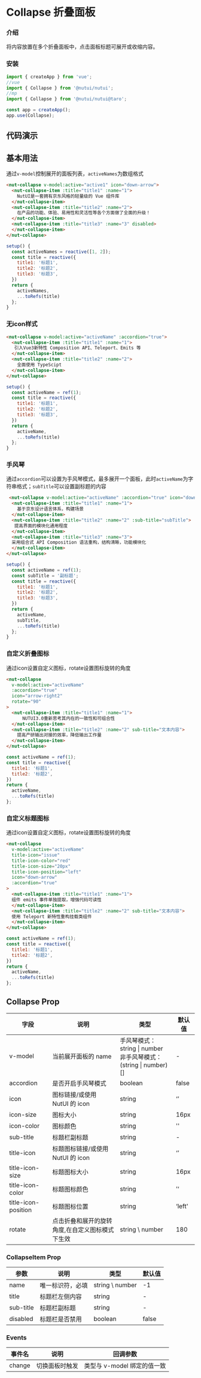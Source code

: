 # Collapse 折叠面板


### 介绍

将内容放置在多个折叠面板中，点击面板标题可展开或收缩内容。

### 安装

``` javascript
import { createApp } from 'vue';
//vue
import { Collapse } from '@nutui/nutui';
//mp
import { Collapse } from '@nutui/nutui@taro';

const app = createApp();
app.use(Collapse);
```

## 代码演示
## 基本用法

通过`v-model`控制展开的面板列表，`activeNames`为数组格式

```html
<nut-collapse v-model:active="active1" icon="down-arrow">
  <nut-collapse-item :title="title1" :name="1">
    NutUI是一套拥有京东风格的轻量级的 Vue 组件库
  </nut-collapse-item>
  <nut-collapse-item :title="title2" :name="2">
    在产品的功能、体验、易用性和灵活性等各个方面做了全面的升级！
  </nut-collapse-item>
  <nut-collapse-item :title="title3" :name="3" disabled>
  </nut-collapse-item>
</nut-collapse>
```

``` javascript
setup() {
  const activeNames = reactive([1, 2]);
  const title = reactive({
    title1: '标题1',
    title2: '标题2',
    title3: '标题3',
  })
  return {
    activeNames,
    ...toRefs(title)
  };
}
```
### 无icon样式

```html
<nut-collapse v-model:active="activeName" :accordion="true">
  <nut-collapse-item :title="title1" :name="1">
   引入Vue3新特性 Composition API、Teleport、Emits 等
  </nut-collapse-item>
  <nut-collapse-item :title="title2" :name="2">
    全面使用 TypeScipt
  </nut-collapse-item>
</nut-collapse>
```

``` javascript
setup() {
  const activeName = ref(1);
  const title = reactive({
    title1: '标题1',
    title2: '标题2',
    title3: '标题3',
  })
  return {
    activeName,
    ...toRefs(title)
  };
}
```

### 手风琴

通过`accordion`可以设置为手风琴模式，最多展开一个面板，此时`activeName`为字符串格式；`subTitle`可以设置副标题的内容

```html
 <nut-collapse v-model:active="activeName" :accordion="true" icon="down-arrow">
  <nut-collapse-item :title="title1" :name="1">
    基于京东设计语言体系，构建场景
  </nut-collapse-item>
  <nut-collapse-item :title="title2" :name="2" :sub-title="subTitle">
   提高界⾯的模块化通用程度
  </nut-collapse-item>
  <nut-collapse-item :title="title3" :name="3">
  采用组合式 API Composition 语法重构，结构清晰，功能模块化
  </nut-collapse-item>
</nut-collapse>
```

``` javascript
setup() {
  const activeName = ref(1);
  const subTitle = '副标题';
  const title = reactive({
    title1: '标题1',
    title2: '标题2',
    title3: '标题3',
  })
  return {
    activeName,
    subTitle,
    ...toRefs(title)
  };
}
```


### 自定义折叠图标

通过icon设置自定义图标，rotate设置图标旋转的角度

```html
<nut-collapse
  v-model:active="activeName"
  :accordion="true"
  icon="arrow-right2"
  rotate="90"
>
  <nut-collapse-item :title="title1" :name="1">
      NUTUI3.0重新思考其内在的一致性和可组合性
  </nut-collapse-item>
  <nut-collapse-item :title="title2" :name="2" sub-title="文本内容">
    提⾼产研输出对接的效率，降低输出工作量
  </nut-collapse-item>
</nut-collapse>
```

``` javascript
const activeName = ref(1);
const title = reactive({
  title1: '标题1',
  title2: '标题2',
})
return {
  activeName,
  ...toRefs(title)
};
```


### 自定义标题图标

通过icon设置自定义图标，rotate设置图标旋转的角度

```html
<nut-collapse
  v-model:active="activeName"
  title-icon="issue"
  title-icon-color="red"
  title-icon-size="20px"
  title-icon-position="left"
  icon="down-arrow"
  :accordion="true"
>
  <nut-collapse-item :title="title1" :name="1">
  组件 emits 事件单独提取，增强代码可读性
  </nut-collapse-item>
  <nut-collapse-item :title="title2" :name="2" sub-title="文本内容">
  使用 Teleport 新特性重构挂载类组件
  </nut-collapse-item>
</nut-collapse>
```

``` javascript
const activeName = ref(1);
const title = reactive({
  title1: '标题1',
  title2: '标题2',
})
return {
  activeName,
  ...toRefs(title)
};
```

## Collapse Prop

| 字段 | 说明 | 类型 | 默认值
|----- | ----- | ----- | ----- 
| v-model | 当前展开面板的 name | 手风琴模式：string \| number<br>非手风琴模式：(string \| number)[] | - |
| accordion | 是否开启手风琴模式 | boolean | false |
| icon | 图标链接/或使用 NutUI 的 icon | string | ‘’ |
| icon-size | 图标大小 | string | 16px |
| icon-color | 图标颜色 | string | '' |
| sub-title | 标题栏副标题 | string | - |
| title-icon | 标题图标链接/或使用 NutUI 的 icon | string | ‘’ |
| title-icon-size | 标题图标大小 | string | 16px |
| title-icon-color | 标题图标颜色 | string | ’‘ |
| title-icon-position | 标题图标位置 | string | ‘left' |
| rotate | 点击折叠和展开的旋转角度,在自定义图标模式下生效 | string \ number | 180 |

### CollapseItem Prop
| 参数 | 说明 | 类型 | 默认值 | 
|------|------|------|------|
| name | 唯一标识符，必填 | string \ number | -1 |
| title | 标题栏左侧内容 | string | - |
| sub-title | 标题栏副标题 | string | - |
| disabled | 标题栏是否禁用 | boolean | false |

### Events

| 事件名 | 说明 | 回调参数 |
|------|------|------|
| change | 切换面板时触发 | 类型与 v-model 绑定的值一致 |